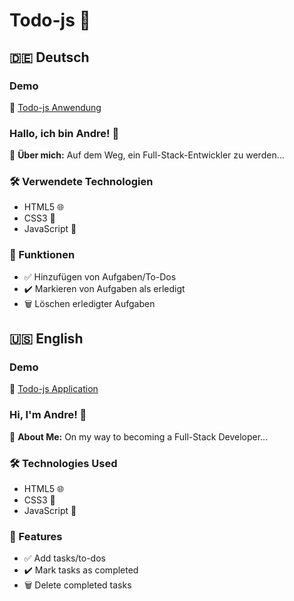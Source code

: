 # Todo-js 📝

## 🇩🇪 Deutsch

### Demo
🔗 [Todo-js Anwendung](https://abothke.github.io/todo-js/)

### Hallo, ich bin Andre! 👋
🚀 **Über mich:** Auf dem Weg, ein Full-Stack-Entwickler zu werden...

### 🛠️ Verwendete Technologien
- HTML5 🌐
- CSS3 🎨
- JavaScript 📜

### 📝 Funktionen
- ✅ Hinzufügen von Aufgaben/To-Dos
- ✔️ Markieren von Aufgaben als erledigt
- 🗑️ Löschen erledigter Aufgaben

## 🇺🇸 English

### Demo
🔗 [Todo-js Application](https://abothke.github.io/todo-js/)

### Hi, I'm Andre! 👋
🚀 **About Me:** On my way to becoming a Full-Stack Developer...

### 🛠️ Technologies Used
- HTML5 🌐
- CSS3 🎨
- JavaScript 📜

### 📝 Features
- ✅ Add tasks/to-dos
- ✔️ Mark tasks as completed
- 🗑️ Delete completed tasks